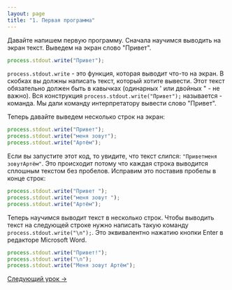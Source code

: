 ```yaml
---
layout: page
title: "1. Первая программа"
---
```


Давайте напишем первую программу. Сначала научимся выводить на экран текст. Выведем на экран слово "Привет".

```js
process.stdout.write("Привет");
```

`process.stdout.write` - это функция, которая выводит что-то на экран. В скобках вы должны написать текст, который хотите вывести. Этот текст обязательно должен быть в кавычках (одинарных ' или двойных " - не важно). Вся конструкция `process.stdout.write("Привет");` называется - команда. Мы дали команду интерпретатору вывести слово "Привет".

Теперь давайте выведем несколько строк на экран:

```js
process.stdout.write("Привет");
process.stdout.write("меня зовут");
process.stdout.write("Артём");
```

Если вы запустите этот код, то увидите, что текст слипся: `"Приветменя зовутАртём"`. Это происходит потому что каждая строка выводится сплошным текстом без пробелов. Исправим это поставив пробелы в конце строк:

```js
process.stdout.write("Привет ");
process.stdout.write("меня зовут ");
process.stdout.write("Артём");
```

Теперь научимся выводит текст в несколько строк. Чтобы выводить текст на следующей строке нужно написать такую команду `process.stdout.write("\n");`. Это эквивалентно нажатию кнопки Enter в редакторе Microsoft Word.

```js
process.stdout.write("Привет!");
process.stdout.write("\n");
process.stdout.write("Меня зовут Артём");
```

[Следующий урок ->](../pages/2.for)
